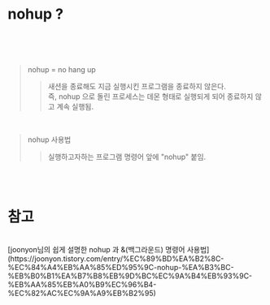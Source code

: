nohup ?
===   
<br>
<br>
<br>

> nohup = no hang up
>> 새션을 종료해도 지금 실행시킨 프로그램을 종료하지 않은다.    
>> 즉, nohup 으로 돌린 프로세스는 데몬 형태로 실행되게 되어 종료하지 않고 계속 실행됨.

<br>

> nohup 사용법
>> 실행하고자하는 프로그램 명령어 앞에 "nohup" 붙임.

<br>
<br>

참고 
===
<br>
[joonyon님의 쉽게 설명한 nohup 과 &(백그라운드) 명령어 사용법](https://joonyon.tistory.com/entry/%EC%89%BD%EA%B2%8C-%EC%84%A4%EB%AA%85%ED%95%9C-nohup-%EA%B3%BC-%EB%B0%B1%EA%B7%B8%EB%9D%BC%EC%9A%B4%EB%93%9C-%EB%AA%85%EB%A0%B9%EC%96%B4-%EC%82%AC%EC%9A%A9%EB%B2%95)

